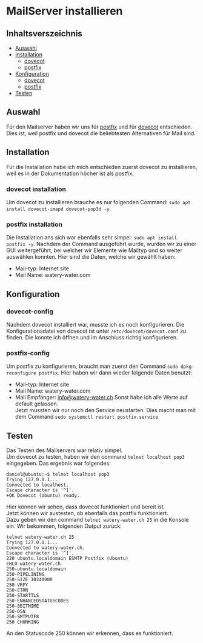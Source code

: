# MailServer installieren

## Inhaltsverszeichnis
- [Auswahl](#auswahl)
- [Installation](#installation)
    - [dovecot](#dovecot-installation)
    - [postfix](#postfix-installation)
- [Konfiguration](#konfiguration)
    - [dovecot](#dovecot-config)
    - [postfix](#postfix-config)
- [Testen](#testen)

## Auswahl
Für den Mailserver haben wir uns für [postfix](https://ubuntu.com/server/docs/mail-postfix) und für [dovecot](https://ubuntu.com/server/docs/mail-dovecot) entschieden.
Dies ist, weil postfix und dovecot die beliebtesten Alternativen für Mail sind. 

## Installation 
Für die Installation habe ich mich entschieden zuerst dovecot zu installieren, weil es in der Dokumentation höcher ist als postfix. <br>

### dovecot installation
Um dovecot zu installieren brauche es nur folgenden Command: ```sudo apt install dovecot-imapd dovecot-pop3d -y```. <br>

### postfix installation
Die Installation ans sich war ebenfalls sehr simpel: ```sudo apt install postfix -y```. 
Nachdem der Command ausgeführt wurde, wurden wir zu einer GUI weitergeführt, bei welcher wir Elemente wie Mailtyp und so weiter auswählen konnten.
Hier sind die Daten, welche wir gewählt haben:
- Mail-typ: Internet site
- Mail Name: watery-water.com

## Konfiguration
### dovecot-config
Nachdem dovecot installiert war, musste ich es noch konfigurieren. 
Die Konfigurationsdatei von dovecot ist unter ```/etc/dovecot/dovecot.conf``` zu finden. Die konnte ich öffnen und im Anschluss richtig konfigurieren.
### postfix-config
Um postfix zu konfigurieren, braucht man zuerst den Command ```sudo dpkg-reconfigure postfix```. 
Hier haben wir dann wieder folgende Daten benutzt:
- Mail-typ: Internet site
- Mail Name: watery-water.com
- Mail Empfänger: info@watery-water.ch
Sonst habe ich alle Werte auf default gelassen. <br>
Jetzt mussten wir nur noch den Service neustarten. Dies macht man mit dem Command ```sudo systemctl restart postfix.service```

## Testen
Das Testen des Mailservers war relativ simpel. <br>
Um dovecot zu testen, haben wir den command ```telnet localhost pop3``` eingegeben. Das ergebnis war folgendes:
```
daniel@ubuntu:~$ telnet localhost pop3
Trying 127.0.0.1...
Connected to localhost.
Escape character is '^]'.
+OK Dovecot (Ubuntu) ready.
```
Hier können wir sehen, dass dovecot funktioniert und bereit ist. 
<br>
Jetzt können wir austesten, ob ebenfalls das postfix funktioniert.<br>
Dazu geben wir den command ```telnet watery-water.ch 25``` in die Konsole ein. 
Wir bekommen, folgenden Output zurück:
```
telnet watery-water.ch 25
Trying 127.0.0.1...
Connected to watery-water.ch.
Escape character is '^]'.
220 ubuntu.localdomain ESMTP Postfix (Ubuntu)
EHLO watery-water.ch
250-ubuntu.localdomain
250-PIPELINING
250-SIZE 10240000
250-VRFY
250-ETRN
250-STARTTLS
250-ENHANCEDSTATUSCODES
250-8BITMIME
250-DSN
250-SMTPUTF8
250 CHUNKING
```
An den Statuscode 250 können wir erkennen, dass es funktioniert. 
